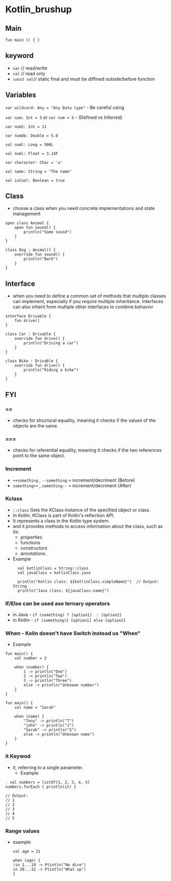# Kotlin_brushup


## Main
 `fun main () {
 }`
 ## keyword
 - `var` // read/write
 - `val` // read only
 - `const val`// static final and must be diffined outside/before function
   
## Variables
`var wildcard: Any = "Any Data type"` - Be careful using

 ` var num: Int = 5 `  or   ` var num = 5 ` - (Defined vs Inferred)

 `var num2: Int = 11`
 
`var numdb: Double = 5.0`

`val numl: Long = 500L`

`val numl: Float = 3.14F`

`var character: Char = 'a'`

`val name: String = "The name"`

`val isCool: Boolean = true`

## Class 
- choose a class when you need concrete implementations and state management
```
open class Animal {
    open fun sound() {
        println("Some sound")
    }
}

class Dog : Animal() {
    override fun sound() {
        println("Bark")
    }
}
```

## Interface 
- when you need to define a common set of methods that multiple classes can implement, especially if you require multiple inheritance. Interfaces can also inherit from multiple other interfaces to combine behavior

```
interface Drivable {
    fun drive()
}

class Car : Drivable {
    override fun drive() {
        println("Driving a car")
    }
}

class Bike : Drivable {
    override fun drive() {
        println("Riding a bike")
    }
}
 ```
## FYI
### ==
- checks for structural equality, meaning it checks if the values of the objects are the same.
### === 
- checks for referential equality, meaning it checks if the two references point to the same object.
### Increment
- `++something` , `--something` =  increment/decriment (Before)
- `something++` ,  `something--`  = increment/decriment (After)
### Kclass
- `::class` Gets the KClass instance of the specified object or class.
- In Kotlin, KClass is part of Kotlin's reflection API.
- It represents a class in the Kotlin type system.
-  and it provides methods to access information about the class, such as its:
   - properties
   - functions
   - constructors
   - annotations.
- Example
  ```
    val kotlinClass = String::class
    val javaClass = kotlinClass.java
    
    println("Kotlin class: ${kotlinClass.simpleName}")  // Output: String
    println("Java class: ${javaClass.name}")
  ```
### If/Else can be used ase ternary operators
- in Java - `if (something) ? [option1]  : [option2] `
- in Kotlin - `if (something){ [option1] else [option2] `

### When - Kolin doesn't have Switch instead us "When" 
- Example
```
fun main() {
    val number = 2

    when (number) {
        1 -> println("One")
        2 -> println("Two")
        3 -> println("Three")
        else -> println("Unknown number")
    }
}
```
```
fun main() {
    val name = "Sarah"

    when (name) {
        "Tony" -> println("T")
        "john" -> println("J")
        "Sarah" -> println("S")
        else -> println("Unknown name")
    }
}
```
### it  Keywod
- it, referring to a single parameter.
  - Example
```
- val numbers = listOf(1, 2, 3, 4, 5)
numbers.forEach { println(it) }

// Output:
// 1
// 2
// 3
// 4
// 5
```
### Range values
- example
  ```
  val age = 21

  when (age) {
  !in 1...19 -> Ptintln("No dice")
  in 20...32 -> Ptintln("What up")
  }
  ```

 
